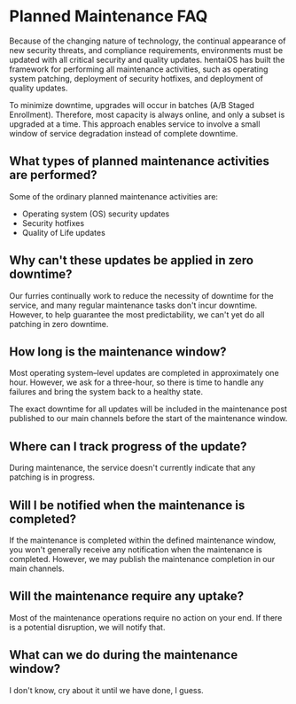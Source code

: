 # Planned Maintenance FAQ

Because of the changing nature of technology, the continual appearance of new security threats, and compliance requirements, environments must be updated with all critical security and quality updates. hentaiOS has built the framework for performing all maintenance activities, such as operating system patching, deployment of security hotfixes, and deployment of quality updates.

To minimize downtime, upgrades will occur in batches (A/B Staged Enrollment). Therefore, most capacity is always online, and only a subset is upgraded at a time. This approach enables service to involve a small window of service degradation instead of complete downtime.

## What types of planned maintenance activities are performed?

Some of the ordinary planned maintenance activities are:

- Operating system (OS) security updates
- Security hotfixes
- Quality of Life updates

## Why can't these updates be applied in zero downtime?

Our furries continually work to reduce the necessity of downtime for the service, and many regular maintenance tasks don't incur downtime. However, to help guarantee the most predictability, we can't yet do all patching in zero downtime.

## How long is the maintenance window?

Most operating system–level updates are completed in approximately one hour. However, we ask for a three-hour, so there is time to handle any failures and bring the system back to a healthy state.

The exact downtime for all updates will be included in the maintenance post published to our main channels before the start of the maintenance window.

## Where can I track progress of the update?

During maintenance, the service doesn't currently indicate that any patching is in progress.

## Will I be notified when the maintenance is completed?

If the maintenance is completed within the defined maintenance window, you won't generally receive any notification when the maintenance is completed. However, we may publish the maintenance completion in our main channels.

## Will the maintenance require any uptake?

Most of the maintenance operations require no action on your end. If there is a potential disruption, we will notify that.

## What can we do during the maintenance window?

I don't know, cry about it until we have done, I guess.
